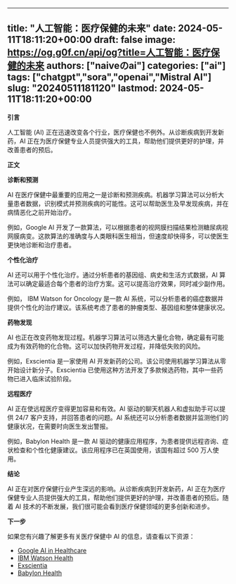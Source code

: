 
---
title: "人工智能：医疗保健的未来"
date: 2024-05-11T18:11:20+00:00
draft: false
image: https://og.g0f.cn/api/og?title=人工智能：医疗保健的未来
authors: ["naiveのai"]
categories: ["ai"]
tags: ["chatgpt","sora","openai","Mistral AI"]
slug: "20240511181120"
lastmod: 2024-05-11T18:11:20+00:00
---
**引言**

人工智能 (AI) 正在迅速改变各个行业，医疗保健也不例外。从诊断疾病到开发新药，AI 正在为医疗保健专业人员提供强大的工具，帮助他们提供更好的护理，并改善患者的预后。

**正文**

**诊断和预测**

AI 在医疗保健中最重要的应用之一是诊断和预测疾病。机器学习算法可以分析大量患者数据，识别模式并预测疾病的可能性。这可以帮助医生及早发现疾病，并在病情恶化之前开始治疗。

例如，Google AI 开发了一款算法，可以根据患者的视网膜扫描结果检测糖尿病视网膜病变。这款算法的准确度与人类眼科医生相当，但速度却快得多，可以使医生更快地诊断和治疗患者。

**个性化治疗**

AI 还可以用于个性化治疗。通过分析患者的基因组、病史和生活方式数据，AI 算法可以确定最适合每个患者的治疗方案。这可以提高治疗效果，同时减少副作用。

例如， IBM Watson for Oncology 是一款 AI 系统，可以分析患者的癌症数据并提供个性化的治疗建议。该系统考虑了患者的肿瘤类型、基因组和整体健康状况。

**药物发现**

AI 也正在改变药物发现过程。机器学习算法可以筛选大量化合物，确定最有可能成为有效药物的化合物。这可以加快药物开发过程，并降低失败的风险。

例如，Exscientia 是一家使用 AI 开发新药的公司。该公司使用机器学习算法从零开始设计新分子。Exscientia 已使用这种方法开发了多款候选药物，其中一些药物已进入临床试验阶段。

**远程医疗**

AI 正在使远程医疗变得更加容易和有效。AI 驱动的聊天机器人和虚拟助手可以提供 24/7 客户支持，并回答患者的问题。AI 系统还可以分析患者数据并监测他们的健康状况，在需要时向医生发出警报。

例如，Babylon Health 是一款 AI 驱动的健康应用程序，为患者提供远程咨询、症状检查和个性化健康建议。该应用程序已在英国使用，该国有超过 500 万人使用。

**结论**

AI 正在对医疗保健行业产生深远的影响。从诊断疾病到开发新药，AI 正在为医疗保健专业人员提供强大的工具，帮助他们提供更好的护理，并改善患者的预后。随着 AI 技术的不断发展，我们很可能会看到医疗保健领域的更多创新和进步。

**下一步**

如果您有兴趣了解更多有关医疗保健中 AI 的信息，请查看以下资源：

* [Google AI in Healthcare](https://ai.google/healthcare/)
* [IBM Watson Health](https://www.ibm.com/watson-health/)
* [Exscientia](https://www.exscientia.ai/)
* [Babylon Health](https://www.babylonhealth.com/)